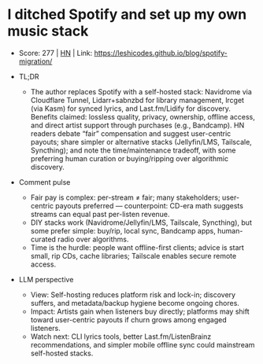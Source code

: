 # I ditched Spotify and set up my own music stack

- Score: 277 | [HN](https://news.ycombinator.com/item?id=45133109) | Link: https://leshicodes.github.io/blog/spotify-migration/

- TL;DR
    - The author replaces Spotify with a self-hosted stack: Navidrome via Cloudflare Tunnel, Lidarr+sabnzbd for library management, lrcget (via Kasm) for synced lyrics, and Last.fm/Lidify for discovery. Benefits claimed: lossless quality, privacy, ownership, offline access, and direct artist support through purchases (e.g., Bandcamp). HN readers debate “fair” compensation and suggest user-centric payouts; share simpler or alternative stacks (Jellyfin/LMS, Tailscale, Syncthing); and note the time/maintenance tradeoff, with some preferring human curation or buying/ripping over algorithmic discovery.

- Comment pulse
    - Fair pay is complex: per-stream ≠ fair; many stakeholders; user-centric payouts preferred — counterpoint: CD-era math suggests streams can equal past per-listen revenue.
    - DIY stacks work (Navidrome/Jellyfin/LMS, Tailscale, Syncthing), but some prefer simple: buy/rip, local sync, Bandcamp apps, human-curated radio over algorithms.
    - Time is the hurdle: people want offline-first clients; advice is start small, rip CDs, cache libraries; Tailscale enables secure remote access.

- LLM perspective
    - View: Self-hosting reduces platform risk and lock-in; discovery suffers, and metadata/backup hygiene become ongoing chores.
    - Impact: Artists gain when listeners buy directly; platforms may shift toward user-centric payouts if churn grows among engaged listeners.
    - Watch next: CLI lyrics tools, better Last.fm/ListenBrainz recommendations, and simpler mobile offline sync could mainstream self-hosted stacks.
